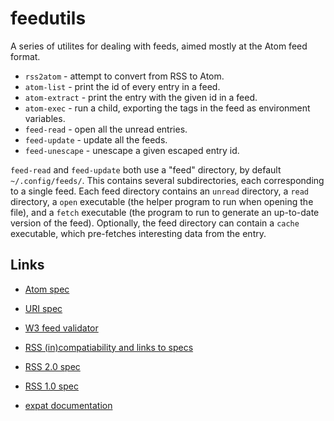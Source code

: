 # feedutils

A series of utilites for dealing with feeds, aimed mostly at the Atom feed
format.

- `rss2atom` - attempt to convert from RSS to Atom.
- `atom-list` - print the id of every entry in a feed.
- `atom-extract` - print the entry with the given id in a feed.
- `atom-exec` - run a child, exporting the tags in the feed as environment
                variables.
- `feed-read` - open all the unread entries.
- `feed-update` - update all the feeds.
- `feed-unescape` - unescape a given escaped entry id.

`feed-read` and `feed-update` both use a "feed" directory, by default
`~/.config/feeds/`.
This contains several subdirectories, each corresponding to a single feed.
Each feed directory contains an `unread` directory, a `read` directory, a
`open` executable (the helper program to run when opening the file), and a
`fetch` executable (the program to run to generate an up-to-date version of
the feed).
Optionally, the feed directory can contain a `cache` executable, which
pre-fetches interesting data from the entry.

## Links

- [Atom spec](https://tools.ietf.org/html/rfc4287)
- [URI spec](https://tools.ietf.org/html/rfc3986)
- [W3 feed validator](https://validator.w3.org/feed/check.cgi)
- [RSS (in)compatiability and links to specs](https://web.archive.org/web/20110726002019/http://diveintomark.org/archives/2004/02/04/incompatible-rss)
- [RSS 2.0 spec](https://cyber.harvard.edu/rss/rss.html)
- [RSS 1.0 spec](http://web.resource.org/rss/1.0/spec)

- [expat documentation](http://soc.if.usp.br/manual/libexpat1-dev/expat.html/index.html)

